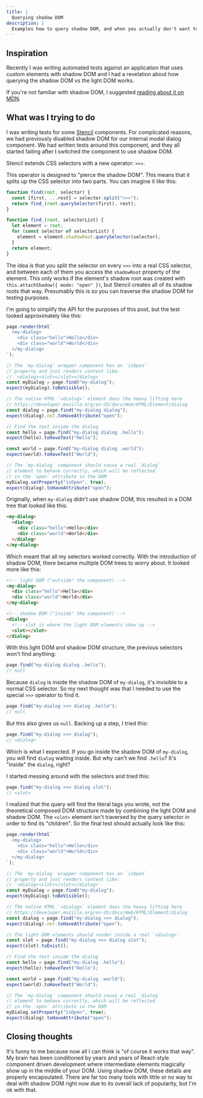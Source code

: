 ```yaml
---
title: |
  Querying shadow DOM
description: |
  Examples how to query shadow DOM, and when you actually don't want to.
---
```


## Inspiration

Recently I was writing automated tests against an application that uses custom elements with shadow DOM and I had a revelation about how querying the shadow DOM vs the light DOM works.

If you're not familiar with shadow DOM, I suggested [reading about it on MDN](https://developer.mozilla.org/en-US/docs/Web/API/Web_components/Using_shadow_DOM).

## What was I trying to do

I was writing tests for some [Stencil](https://stenciljs.com/) components. For complicated reasons, we had previously disabled shadow DOM for our internal modal dialog component. We had written tests around this component, and they all started failing after I switched the component to use shadow DOM.

Stencil extends CSS selectors with a new operator: `>>>`.

This operator is designed to "pierce the shadow DOM". This means that it splits up the CSS selector into two parts. You can imagine it like this:

```js
function find(root, selector) {
  const [first, ...rest] = selector.split(">>>");
  return find_(root.querySelector(first), rest);
}

function find_(root, selectorList) {
  let element = root;
  for (const selector of selectorList) {
    element = element.shadowRoot.querySelector(selector);
  }
  return element;
}
```

The idea is that you split the selector on every `>>>` into a real CSS selector, and between each of them you access the `shadowRoot` property of the element. This only works if the element's shadow root was created with `this.attachShadow({ mode: "open" })`, but Stencil creates all of its shadow roots that way. Presumably this is so you can traverse the shadow DOM for testing purposes.

I'm going to simplify the API for the purposes of this post, but the test looked approximately like this:

```js
page.render(html`
  <my-dialog>
    <div class="hello">Hello</div>
    <div class="world">World</div>
  </my-dialog>
`);

// The `my-dialog` wrapper component has an `isOpen`
// property and just renders content like:
// `<dialog><slot></slot></dialog>`
const myDialog = page.find("my-dialog");
expect(myDialog).toBeVisible();

// The native HTML `<dialog>` element does the heavy lifting here
// https://developer.mozilla.org/en-US/docs/Web/HTML/Element/dialog
const dialog = page.find("my-dialog dialog");
expect(dialog).not.toHaveAttribute("open");

// Find the text inside the dialog
const hello = page.find("my-dialog dialog .hello");
expect(hello).toHaveText("Hello");

const world = page.find("my-dialog dialog .world");
expect(world).toHaveText("World");

// The `my-dialog` component should cause a real `dialog`
// element to behave correctly, which will be reflected
// in the `open` attribute in the DOM
myDialog.setProperty("isOpen", true);
expect(dialog).toHaveAttribute("open");
```

Originally, when `my-dialog` didn't use shadow DOM, this resulted in a DOM tree that looked like this:

```html
<my-dialog>
  <dialog>
    <div class="hello">Hello</div>
    <div class="world">World</div>
  </dialog>
</my-dialog>
```

Which meant that all my selectors worked correctly. With the introduction of shadow DOM, there became multiple DOM trees to worry about. It looked more like this:

```html
<!-- light DOM ("outside" the component) -->
<my-dialog>
  <div class="hello">Hello</div>
  <div class="world">World</div>
</my-dialog>

<!-- shadow DOM ("inside" the component) -->
<dialog>
  <!-- slot is where the light DOM elements show up -->
  <slot></slot>
</dialog>
```

With this light DOM and shadow DOM structure, the previous selectors won't find anything:

```js
page.find("my-dialog dialog .hello");
// null
```

Because `dialog` is inside the shadow DOM of `my-dialog`, it's invisible to a normal CSS selector. So my next thought was that I needed to use the special `>>>` operator to find it.

```js
page.find("my-dialog >>> dialog .hello");
// null
```

But this also gives us `null`. Backing up a step, I tried this:

```js
page.find("my-dialog >>> dialog");
// <dialog>
```

Which is what I expected. If you go inside the shadow DOM of `my-dialog`, you will find `dialog` waiting inside. But why can't we find `.hello`? It's "inside" the `dialog`, right?

I started messing around with the selectors and tried this:

```js
page.find("my-dialog >>> dialog slot");
// <slot>
```

I realized that the query will find the literal tags you wrote, not the theoretical composed DOM structure made by combining the light DOM and shadow DOM. The `<slot>` element isn't traversed by the query selector in order to find its "children". So the final test should actually look like this:

```js
page.render(html`
  <my-dialog>
    <div class="hello">Hello</div>
    <div class="world">World</div>
  </my-dialog>
`);

// The `my-dialog` wrapper component has an `isOpen`
// property and just renders content like:
// `<dialog><slot></slot></dialog>`
const myDialog = page.find("my-dialog");
expect(myDialog).toBeVisible();

// The native HTML `<dialog>` element does the heavy lifting here
// https://developer.mozilla.org/en-US/docs/Web/HTML/Element/dialog
const dialog = page.find("my-dialog >>> dialog");
expect(dialog).not.toHaveAttribute("open");

// The light DOM elements should render inside a real `<dialog>`
const slot = page.find("my-dialog >>> dialog slot");
expect(slot).toExist();

// Find the text inside the dialog
const hello = page.find("my-dialog .hello");
expect(hello).toHaveText("Hello");

const world = page.find("my-dialog .world");
expect(world).toHaveText("World");

// The `my-dialog` component should cause a real `dialog`
// element to behave correctly, which will be reflected
// in the `open` attribute in the DOM
myDialog.setProperty("isOpen", true);
expect(dialog).toHaveAttribute("open");
```

## Closing thoughts

It's funny to me because now all I can think is "of course it works that way". My brain has been conditioned by years and years of React-style component driven development where intermediate elements magically show up in the middle of your DOM. Using shadow DOM, these details are properly encapsulated. There are far too many tools with little or no way to deal with shadow DOM right now due to its overall lack of popularity, but I'm ok with that.
